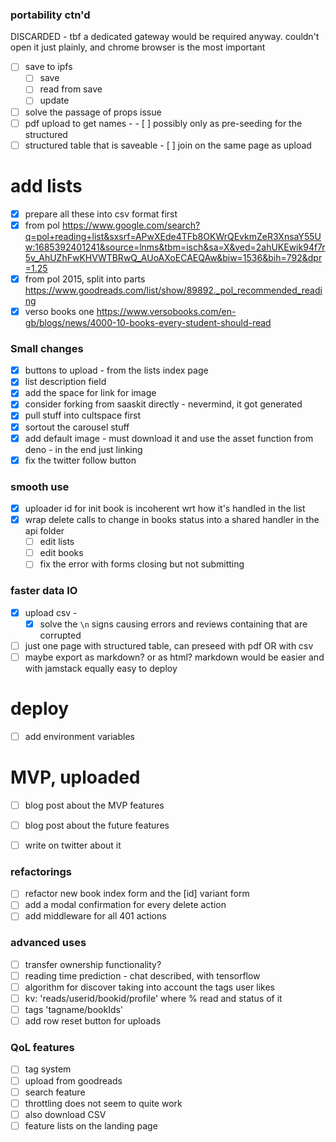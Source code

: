 ### portability ctn'd

DISCARDED - tbf a dedicated gateway would be required anyway. couldn't open it
just plainly, and chrome browser is the most important

- [ ] save to ipfs
  - [ ] save
  - [ ] read from save
  - [ ] update

- [ ] solve the passage of props issue
- [ ] pdf upload to get names - - [ ] possibly only as pre-seeding for the
      structured
- [ ] structured table that is saveable - [ ] join on the same page as upload

# add lists

- [x] prepare all these into csv format first
- [x] from pol
      https://www.google.com/search?q=pol+reading+list&sxsrf=APwXEde4TFb8OKWrQEvkmZeR3XnsaY55Uw:1685392401241&source=lnms&tbm=isch&sa=X&ved=2ahUKEwik94f7r5v_AhUZhFwKHVWTBRwQ_AUoAXoECAEQAw&biw=1536&bih=792&dpr=1.25
- [x] from pol 2015, split into parts
      https://www.goodreads.com/list/show/89892._pol_recommended_reading
- [x] verso books one
      https://www.versobooks.com/en-gb/blogs/news/4000-10-books-every-student-should-read

### Small changes

- [x] buttons to upload - from the lists index page
- [x] list description field
- [x] add the space for link for image
- [x] consider forking from saaskit directly - nevermind, it got generated
- [x] pull stuff into cultspace first
- [x] sortout the carousel stuff
- [x] add default image - must download it and use the asset function from
      deno - in the end just linking
- [x] fix the twitter follow button

### smooth use

- [x] uploader id for init book is incoherent wrt how it's handled in the list
- [x] wrap delete calls to change in books status into a shared handler in the
      api folder
  - [ ] edit lists
  - [ ] edit books
  - [ ] fix the error with forms closing but not submitting

### faster data IO

- [x] upload csv -
  - [x] solve the `\n` signs causing errors and reviews containing that are
        corrupted
- [ ] just one page with structured table, can preseed with pdf OR with csv
- [ ] maybe export as markdown? or as html? markdown would be easier and with
      jamstack equally easy to deploy

# deploy

- [ ] add environment variables

# MVP, uploaded

- [ ] blog post about the MVP features
- [ ] blog post about the future features

- [ ] write on twitter about it

### refactorings

- [ ] refactor new book index form and the [id] variant form
- [ ] add a modal confirmation for every delete action
- [ ] add middleware for all 401 actions

### advanced uses

- [ ] transfer ownership functionality?
- [ ] reading time prediction - chat described, with tensorflow
- [ ] algorithm for discover taking into account the tags user likes
- [ ] kv: 'reads/userid/bookid/profile' where % read and status of it
- [ ] tags 'tagname/bookIds'
- [ ] add row reset button for uploads

### QoL features

- [ ] tag system
- [ ] upload from goodreads
- [ ] search feature
- [ ] throttling does not seem to quite work
- [ ] also download CSV
- [ ] feature lists on the landing page
